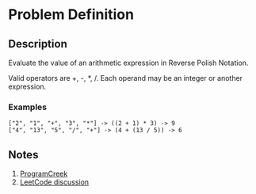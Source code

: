 # Problem Definition

## Description

Evaluate the value of an arithmetic expression in Reverse Polish Notation.

Valid operators are +, -, *, /. Each operand may be an integer or another expression.

### Examples

```plaintext
["2", "1", "+", "3", "*"] -> ((2 + 1) * 3) -> 9
["4", "13", "5", "/", "+"] -> (4 + (13 / 5)) -> 6
```

## Notes

1. [ProgramCreek](https://www.programcreek.com/2012/12/leetcode-evaluate-reverse-polish-notation/)
1. [LeetCode discussion](https://leetcode.com/problems/evaluate-reverse-polish-notation/discuss/47430)